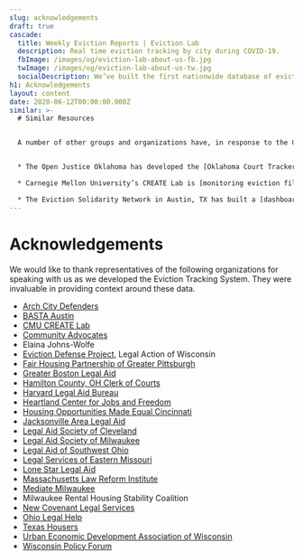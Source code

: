 ```yaml
---
slug: acknowledgements
draft: true
cascade:
  title: Weekly Eviction Reports | Eviction Lab
  description: Real time eviction tracking by city during COVID-19.
  fbImage: /images/og/eviction-lab-about-us-fb.jpg
  twImage: /images/og/eviction-lab-about-us-tw.jpg
  socialDescription: We’ve built the first nationwide database of evictions.
h1: Acknowledgements
layout: content
date: 2020-06-12T00:00:00.000Z
similar: >-
  # Similar Resources


  A number of other groups and organizations have, in response to the COVID-19 pandemic, produced systems to track eviction filings in real-time. 


  * The Open Justice Oklahoma has developed the [Oklahoma Court Tracker](https://openjusticeok.shinyapps.io/ok-court-tracker/#section-tool-by-open-justice-oklahoma), which counts evictions and foreclosures filed across the state of Oklahoma since March 15th, 2020.

  * Carnegie Mellon University’s CREATE Lab is [monitoring eviction filings in Pittsburgh, PA](http://evict-response.earthtime.org/). 

  * The Eviction Solidarity Network in Austin, TX has built a [dashboard to track eviction filings in Travis County](https://trla.maps.arcgis.com/apps/opsdashboard/index.html#/8f5beb8367f44d30aa2ed6eeb2b3b3e4).
---
```

# Acknowledgements

We would like to thank representatives of the following organizations for speaking with us as we developed the Eviction Tracking System. They were invaluable in providing context around these data.

* [Arch City Defenders](https://www.archcitydefenders.org/)
* [BASTA Austin](http://www.bastaaustin.org/)
* [CMU CREATE Lab](https://www.cmucreatelab.org/home)
* [Community Advocates](https://communityadvocates.net/)
* Elaina Johns-Wolfe
* [Eviction Defense Project](https://www.legalaction.org/services/eviction-defense-project-milwaukee), Legal Action of Wisconsin
* [Fair Housing Partnership of Greater Pittsburgh](https://fhp.org/)
* [Greater Boston Legal Aid](https://www.gbls.org/)
* [Hamilton County, OH Clerk of Courts](https://www.courtclerk.org/general-information/about-the-clerk/meet-aftab-pureval/)
* [Harvard Legal Aid Bureau](https://hls.harvard.edu/dept/clinical/clinics/harvard-legal-aid-bureau/)
* [Heartland Center for Jobs and Freedom](http://www.jobsandfreedom.org/)
* [Housing Opportunities Made Equal Cincinnati](https://homecincy.org/)
* [Jacksonville Area Legal Aid](https://www.jaxlegalaid.org/)
* [Legal Aid Society of Cleveland](https://lasclev.org/)
* [Legal Aid Society of Milwaukee](https://lasmilwaukee.com/)
* [Legal Aid of Southwest Ohio](http://www.lasswo.org/)
* [Legal Services of Eastern Missouri](https://lsem.org/)
* [Lone Star Legal Aid](https://lonestarlegal.blog/)
* [Massachusetts Law Reform Institute](https://www.mlri.org/)
* [Mediate Milwaukee](http://mediatewisconsin.com/)
* Milwaukee Rental Housing Stability Coalition
* [New Covenant Legal Services](https://newcovenantlegalservices.org/)
* [Ohio Legal Help](https://www.ohiolegalhelp.org/)
* [Texas Housers](https://texashousers.org/)
* [Urban Economic Development Association of Wisconsin](http://www.uedawi.org/default.htm)
* [Wisconsin Policy Forum](https://wispolicyforum.org/)